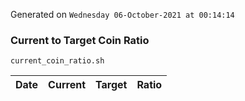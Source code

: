 Generated on `Wednesday 06-October-2021 at 00:14:14`

### Current to Target Coin Ratio
`current_coin_ratio.sh`

Date|Current|Target|Ratio
---|---|---|---
